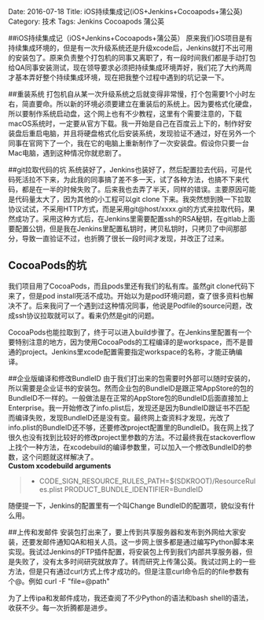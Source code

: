 Date: 2016-07-18
Title: iOS持续集成记(iOS+Jenkins+Cocoapods+蒲公英)
Category: 技术
Tags: Jenkins Cocoapods 蒲公英

##iOS持续集成记（iOS+Jenkins+Cocoapods+蒲公英）
原来我们iOS项目是有持续集成环境的，但是有一次升级系统还是升级xcode后，Jenkins就打不出可用的安装包了。原来负责整个打包机的同事又离职了，有一段时间我们都是手动打包给QA同事安装测试，现在领导要求必须把持续集成环境弄好，我们花了大约两周才基本弄好整个持续集成环境，现在把我整个过程中遇到的坑记录一下。

##重装系统
打包机自从某一次升级系统之后就变得非常慢，打个包需要1个小时左右，简直要命。所以新的环境必须要建立在重装后的系统上。因为要格式化硬盘，所以要制作系统启动盘，这个网上也有不少教程，这里有个需要注意的，下载macOS系统时，一定要从官方下载。我一开始是自己在百度云上下的，制作好安装盘后重启电脑，并且将硬盘格式化后安装系统，发现验证不通过，好在另外一个同事在官网下了一个，我在它的电脑上重新制作了一次安装盘。假设你只要一台Mac电脑，遇到这种情况你就悲剧了。


##git拉取代码的坑
系统装好了，Jenkins也装好了，然后配置拉去代码，可是代码死活拉不下来，为此我的同事搞了差不多一天，试了各种方法，也搞不下来代码，都是在一半的时候失败了。后来我也去弄了半天，同样的错误。主要原因可能是代码量太大了，因为其他的小工程可以git clone 下来。我突然想到换一下拉取协议试试，不采用HTTP方式，而是采用git@host/xxxx.git的方式来拉取代码，果然成功了。采用这种方式后，在Jenkins里需要配置ssh的RSA秘钥，在gitlab上面要配置公钥，但是我在Jenkins里配置私钥时，拷贝私钥时，只拷贝了中间那部分，导致一直验证不过，也折腾了很长一段时间才发现，并改正了过来。

## CocoaPods的坑
我们项目用了CocoaPods，而且pods里还有我们的私有库。虽然git clone代码下来了，但是pod install死活不成功。开始以为是pod环境问题，查了很多资料也解决不了。后来我问了一个遇到过这种情况同事，他说是Podfile的source问题，改成ssh协议拉取就可以了。看来仍然是git的问题。

CocoaPods也能拉取到了，终于可以进入build步骤了。在Jenkins里配置有一个要特别注意的地方，因为使用CocoaPods的工程编译的是workspace，而不是普通的project。Jenkins里xcode配置需要指定workspace的名称，才能正确编译。

##企业版编译和修改BundleID
由于我们打出来的包需要时外部可以随时安装的，所以需要是企业证书的安装包。然而企业包的BundleID是跟正常AppStore的包的BundleID不一样的。一般做法是在正常的AppStore包的BundleID后面直接加上Enterprise。我一开始修改了info.plist后，发现还是因为BundleID跟证书不匹配而编译失败，发现BundleID还是没有变。最终网上查资料才发现，光改了info.plist的BundleID还不够，还要修改project配置里的BundleID。我在网上找了很久也没有找到比较好的修改project里参数的方法。不过最终我在stackoverflow上找个一种方法，在xcodebuild的编译参数里，可以加入一个修改BundleID的参数，这个问题就这样解决了。<br/>
**Custom xcodebuild arguments**
>* CODE_SIGN_RESOURCE_RULES_PATH=$(SDKROOT)/ResourceRules.plist PRODUCT_BUNDLE_IDENTIFIER=BundleID

随便提一下，Jenkins的配置里有一个叫Change BundleID的配置项，貌似没有什么用。

##上传和发邮件
安装包打出来了，要上传到共享服务器和发布到外网给大家安装，还要发邮件通知QA和相关人员。这一步网上很多都是通过编写Python脚本来实现。我试过Jenkins的FTP插件配置，将安装包上传到我们内部共享服务器，但是失败了，没有太多时间研究就放弃了。转而研究上传蒲公英。我试过网上的一些方法，但是只有通过curl方式上传才成功的。但是注意curl命令后的的file参数有个@。例如 curl -F "file=@path"

为了上传ipa和发邮件成功，我还查阅了不少Python的语法和bash shell的语法，收获不少。每一次折腾都是进步。
